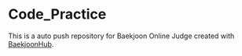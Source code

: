 # Code_Practice
This is a auto push repository for Baekjoon Online Judge created with [BaekjoonHub](https://github.com/BaekjoonHub/BaekjoonHub).
